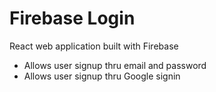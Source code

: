 # Firebase Login

React web application built with Firebase
- Allows user signup thru email and password
- Allows user signup thru Google signin